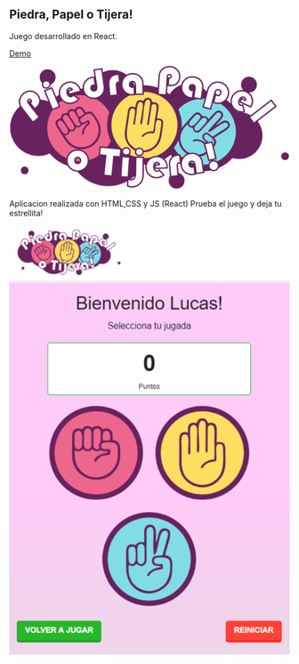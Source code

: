 ## Piedra, Papel o Tijera!

Juego desarrollado en React.

[Demo](http://ppt.setentatreinta.online/)

![logo][img1]

Aplicacion realizada con HTML,CSS y JS (React)
Prueba el juego y deja tu estrellita!

![front][img2]



[img1]: /public/img/logo.png "logo"
[img2]: /public/img/pantalla.png "front"
